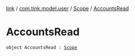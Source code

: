 [link](../../index.md) / [com.tink.model.user](../index.md) / [Scope](index.md) / [AccountsRead](./-accounts-read.md)

# AccountsRead

`object AccountsRead : `[`Scope`](index.md)